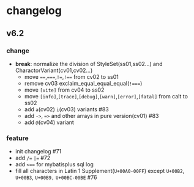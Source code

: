 # changelog

## v6.2

### change

- **break**: normalize the division of StyleSet(ss01,ss02...) and CharactorVariant(cv01,cv02...)
  - move `==`,`===`,`!=`,`!==` from cv02 to ss01
  - remove cv03 exclaim_equal_equal_equal(`!===`)
  - move `[vite]` from cv04 to ss02
  - move `[info]`,`[trace]`,`[debug]`,`[warn]`,`[error]`,`[fatal]` from calt to ss02
  - add `a`(cv02) `i`(cv03) variants #83
  - add `->`, `=>` and other arrays in pure version(cv01) #83
  - add `@`(cv04) variant

### feature

- init changelog #71
- add `/=` `|=` #72
- add `<==` for mybatisplus sql log
- fill all characters in Latin 1 Supplement(`U+00A0-00FF`) except `U+00B2`, `U+00B3`, `U+00B9,` `U+00BC-00BE` #76
